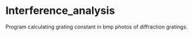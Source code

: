 # Interference_analysis
Program calculating grating constant in bmp photos of diffraction gratings. 
